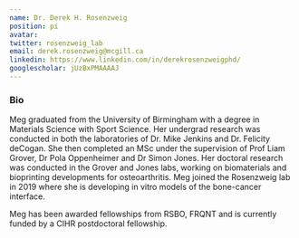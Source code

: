 ```yaml
---
name: Dr. Derek H. Rosenzweig
position: pi
avatar:
twitter: rosenzweig_lab
email: derek.rosenzweig@mcgill.ca
linkedin: https://www.linkedin.com/in/derekrosenzweigphd/
googlescholar: jUzBxPMAAAAJ
---
```


### Bio

Meg graduated from the University of Birmingham with a degree in Materials Science with Sport Science.
Her undergrad research was conducted in both the laboratories of Dr. Mike Jenkins and Dr. Felicity deCogan. She then completed an MSc under the supervision of Prof Liam Grover, Dr Pola Oppenheimer and Dr Simon Jones. Her doctoral research was conducted in the Grover and Jones labs, working on biomaterials and bioprinting developments for osteoarthritis. Meg joined the Rosenzweig lab in 2019 where she is developing in vitro models of the bone-cancer interface.

Meg has been awarded fellowships from RSBO, FRQNT and is currently funded by a CIHR postdoctoral fellowship.
